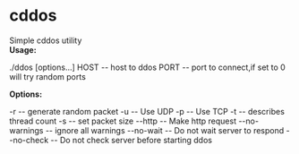 # cddos
Simple cddos utility<br>
<b>Usage:</b><br>
<p>
./ddos <HOST> <PORT> [options...]
HOST -- host to ddos
PORT -- port to connect,if set to 0 will try random ports
</p>
<b>Options:</b><br>
<p>
-r -- generate random packet
-u -- Use UDP
-p -- Use TCP
-t <THREAD COUNT> -- describes thread count
-s <PACKET SIZE> -- set packet size
--http -- Make http request
--no-warnings -- ignore all warnings
--no-wait -- Do not wait server to respond
--no-check -- Do not check server before starting ddos
</p>
